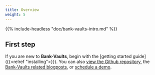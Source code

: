 ```yaml
---
title: Overview
weight: 5
---
```


{{% include-headless "doc/bank-vaults-intro.md" %}}

## First step

If you are new to **Bank-Vaults**, begin with the [getting started guide]({{<relref "installing">}}).
You can also <a href="https://github.com/banzaicloud/bank-vaults" target="_blank">view the Github repository</a>, the [Bank-Vaults related blogposts](/tags/vault/), or [schedule a demo](/contact/).
